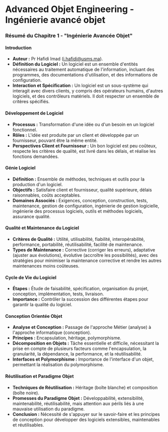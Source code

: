 # Advanced Objet Engineering - Ingénierie avancé objet

### Résumé du Chapitre 1 - "Ingénierie Avancée Objet"

#### Introduction
- **Auteur :** Pr Hafidi Imad (i.hafidi@usms.ma).
- **Définition du Logiciel :** Un logiciel est un ensemble d'entités nécessaires au traitement automatique de l'information, incluant des programmes, des documentations d'utilisation, et des informations de configuration.
- **Interaction et Spécification :** Un logiciel est un sous-système qui interagit avec divers clients, y compris des opérateurs humains, d'autres logiciels, et des contrôleurs matériels. Il doit respecter un ensemble de critères spécifiés.

#### Développement de Logiciel
- **Processus :** Transformation d'une idée ou d'un besoin en un logiciel fonctionnel.
- **Rôles :** L'idée est produite par un client et développée par un fournisseur, pouvant être la même entité.
- **Perspectives Client et Fournisseur :** Un bon logiciel est peu coûteux, respecte les critères de qualité, est livré dans les délais, et réalise les fonctions demandées.

#### Génie Logiciel
- **Définition :** Ensemble de méthodes, techniques et outils pour la production d'un logiciel.
- **Objectifs :** Satisfaire client et fournisseur, qualité supérieure, délais raisonnables, coûts acceptables.
- **Domaines Associés :** Exigences, conception, construction, tests, maintenance, gestion de configuration, ingénierie de gestion logicielle, ingénierie des processus logiciels, outils et méthodes logiciels, assurance qualité.

#### Qualité et Maintenance du Logiciel
- **Critères de Qualité :** Utilité, utilisabilité, fiabilité, interopérabilité, performance, portabilité, réutilisabilité, facilité de maintenance.
- **Types de Maintenance :** Corrective (corriger les erreurs), adaptative (ajuster aux évolutions), évolutive (accroître les possibilités), avec des stratégies pour minimiser la maintenance corrective et rendre les autres maintenances moins coûteuses.

#### Cycle de Vie du Logiciel
- **Étapes :** Étude de faisabilité, spécification, organisation du projet, conception, implémentation, tests, livraison.
- **Importance :** Contrôler la succession des différentes étapes pour garantir la qualité du logiciel.

#### Conception Orientée Objet
- **Analyse et Conception :** Passage de l'approche Métier (analyse) à l'approche informatique (conception).
- **Principes :** Encapsulation, héritage, polymorphisme.
- **Décomposition en Objets :** Tâche essentielle et difficile, nécessitant la prise en compte de plusieurs facteurs comme l'encapsulation, la granularité, la dépendance, la performance, et la réutilisabilité.
- **Interfaces et Polymorphisme :** Importance de l'interface d'un objet, permettant la réalisation du polymorphisme.

#### Réutilisation et Paradigme Objet
- **Techniques de Réutilisation :** Héritage (boîte blanche) et composition (boîte noire).
- **Promesses du Paradigme Objet :** Développabilité, extensibilité, maintenabilité, réutilisabilité, mais attention aux périls liés à une mauvaise utilisation du paradigme.
- **Conclusion :** Nécessité de s'appuyer sur le savoir-faire et les principes de conception pour développer des logiciels extensibles, maintenables et réutilisables.
